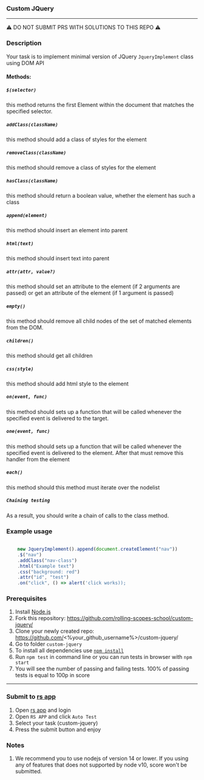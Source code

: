 ### Custom JQuery

---
⚠️ DO NOT SUBMIT PRS WITH SOLUTIONS TO THIS REPO ⚠️

### Description

Your task is to implement minimal version of JQuery `JqueryImplement` class using DOM API

#### Methods:

##### `$(selector)`
this method returns the first Element within the document that matches the specified selector.

##### `addClass(className)`
this method should add a class of styles for the element

##### `removeClass(className)`
this method should remove a class of styles for the element

##### `hasClass(className)`
this method should return a boolean value, whether the element has such a class

##### `append(element)`
this method should insert an element into parent

##### `html(text)`
this method should insert text into parent

##### `attr(attr, value?)`
this method should set an attribute to the element (if 2 arguments are passed) or get an attribute of the element (if 1 argument is passed)
##### `empty()`
this method should remove all child nodes of the set of matched elements from the DOM.

##### `children()`
this method should get all children

##### `css(style)`
this method should add html style to the element

##### `on(event, func)`
this method should sets up a function that will be called whenever the specified event is delivered to the target.

##### `one(event, func)`
this method should sets up a function that will be called whenever the specified event is delivered to the element. After that must remove this handler from the element

##### `each()`
this method should this method must iterate over the nodelist

##### `Chaining testing`
As a result, you should write a chain of calls to the class method.

### Example usage
```javascript

    new JqueryImplement().append(document.createElement("nav"))
    .$("nav")
    .addClass("nav-class")
    .html("Example text")
    .css("background: red")
    .attr("id", "test")
    .on("click", () => alert('click works));

```


  

### Prerequisites
1. Install [Node.js](https://nodejs.org/en/download/)   
2. Fork this repository: https://github.com/rolling-scopes-school/custom-jquery/
3. Clone your newly created repo: https://github.com/<%your_github_username%>/custom-jquery/  
4. Go to folder `custom-jquery`  
5. To install all dependencies use [`npm install`](https://docs.npmjs.com/cli/install)  
6. Run `npm test` in command line or you can run tests in browser with `npm start`
7. You will see the number of passing and failing tests. 100% of passing tests is equal to 100p in score  

---

### Submit to [rs app](https://app.rs.school)
1. Open [rs app](https://app.rs.school) and login
2. Open `RS APP` and click `Auto Test`
3. Select your task (custom-jquery)
4. Press the submit button and enjoy

### Notes
1. We recommend you to use nodejs of version 14 or lower. If you using any of features that does not supported by node v10, score won't be submitted.